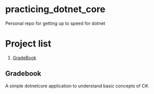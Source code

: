 # practicing_dotnet_core
Personal repo for getting up to speed for dotnet

# Project list
1. [GradeBook](#gradebook)


## Gradebook
A simple dotnetcore application to understand basic concepts of C#.